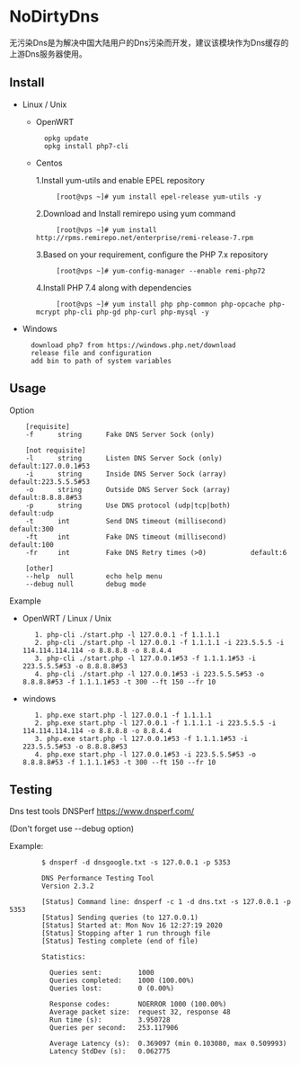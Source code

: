 # NoDirtyDns

无污染Dns是为解决中国大陆用户的Dns污染而开发，建议该模块作为Dns缓存的上游Dns服务器使用。

Install
-------

* Linux / Unix
    
    * OpenWRT
    
            opkg update
            opkg install php7-cli
            
    * Centos
    
        1.Install yum-utils and enable EPEL repository  
               
               [root@vps ~]# yum install epel-release yum-utils -y
               
        2.Download and Install remirepo using yum command
        
               [root@vps ~]# yum install http://rpms.remirepo.net/enterprise/remi-release-7.rpm
               
        3.Based on your requirement, configure the PHP 7.x repository
                
               [root@vps ~]# yum-config-manager --enable remi-php72
               
        4.Install PHP 7.4 along with dependencies
                
               [root@vps ~]# yum install php php-common php-opcache php-mcrypt php-cli php-gd php-curl php-mysql -y

* Windows

        download php7 from https://windows.php.net/download
        release file and configuration
        add bin to path of system variables 

Usage
-----
Option

        [requisite]
        -f      string      Fake DNS Server Sock (only)
        
        [not requisite]
        -l      string      Listen DNS Server Sock (only)       default:127.0.0.1#53
        -i      string      Inside DNS Server Sock (array)      default:223.5.5.5#53
        -o      string      Outside DNS Server Sock (array)     default:8.8.8.8#53
        -p      string      Use DNS protocol (udp|tcp|both)     default:udp
        -t      int         Send DNS timeout (millisecond)      default:300
        -ft     int         Fake DNS timeout (millisecond)      default:100
        -fr     int         Fake DNS Retry times (>0)           default:6
        
        [other]
        --help  null        echo help menu
        --debug null        debug mode

Example

   * OpenWRT / Linux / Unix
    
            1. php-cli ./start.php -l 127.0.0.1 -f 1.1.1.1
            2. php-cli ./start.php -l 127.0.0.1 -f 1.1.1.1 -i 223.5.5.5 -i 114.114.114.114 -o 8.8.8.8 -o 8.8.4.4
            3. php-cli ./start.php -l 127.0.0.1#53 -f 1.1.1.1#53 -i 223.5.5.5#53 -o 8.8.8.8#53
            4. php-cli ./start.php -l 127.0.0.1#53 -i 223.5.5.5#53 -o 8.8.8.8#53 -f 1.1.1.1#53 -t 300 --ft 150 --fr 10

   * windows
   
            1. php.exe start.php -l 127.0.0.1 -f 1.1.1.1
            2. php.exe start.php -l 127.0.0.1 -f 1.1.1.1 -i 223.5.5.5 -i 114.114.114.114 -o 8.8.8.8 -o 8.8.4.4
            3. php.exe start.php -l 127.0.0.1#53 -f 1.1.1.1#53 -i 223.5.5.5#53 -o 8.8.8.8#53
            4. php.exe start.php -l 127.0.0.1#53 -i 223.5.5.5#53 -o 8.8.8.8#53 -f 1.1.1.1#53 -t 300 --ft 150 --fr 10
            
Testing
-----
Dns test tools DNSPerf https://www.dnsperf.com/

(Don't forget use --debug option)

Example: 
       
            $ dnsperf -d dnsgoogle.txt -s 127.0.0.1 -p 5353 
    
            DNS Performance Testing Tool
            Version 2.3.2
            
            [Status] Command line: dnsperf -c 1 -d dns.txt -s 127.0.0.1 -p 5353
            [Status] Sending queries (to 127.0.0.1)
            [Status] Started at: Mon Nov 16 12:27:19 2020
            [Status] Stopping after 1 run through file
            [Status] Testing complete (end of file)
            
            Statistics:
            
              Queries sent:         1000
              Queries completed:    1000 (100.00%)
              Queries lost:         0 (0.00%)
            
              Response codes:       NOERROR 1000 (100.00%)
              Average packet size:  request 32, response 48
              Run time (s):         3.950728
              Queries per second:   253.117906
    
              Average Latency (s):  0.369097 (min 0.103080, max 0.509993)
              Latency StdDev (s):   0.062775
    